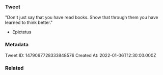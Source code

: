 ### Tweet
"Don't just say that you have read books. Show that through them you have learned to think better." 

- Epictetus

### Metadata
Tweet ID: 1479067728333848576
Created At: 2022-01-06T12:30:00.000Z

### Related

